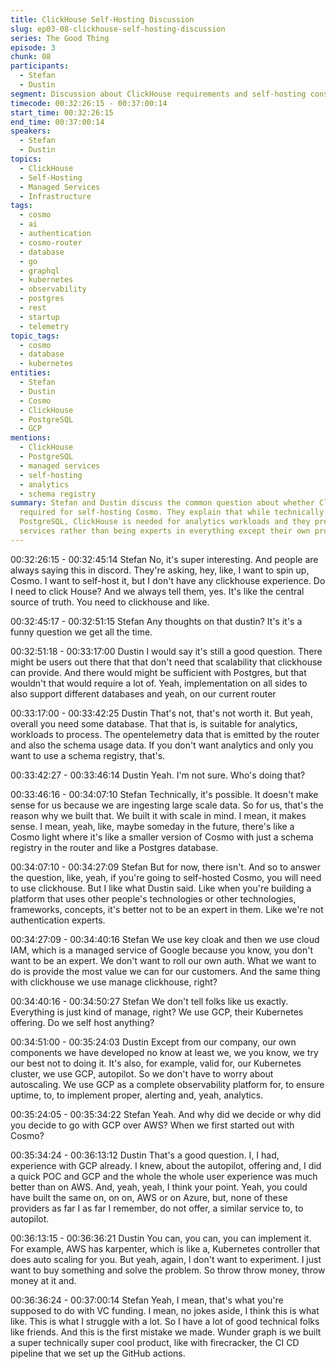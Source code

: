 ```yaml
---
title: ClickHouse Self-Hosting Discussion
slug: ep03-08-clickhouse-self-hosting-discussion
series: The Good Thing
episode: 3
chunk: 08
participants:
  - Stefan
  - Dustin
segment: Discussion about ClickHouse requirements and self-hosting considerations
timecode: 00:32:26:15 - 00:37:00:14
start_time: 00:32:26:15
end_time: 00:37:00:14
speakers:
  - Stefan
  - Dustin
topics:
  - ClickHouse
  - Self-Hosting
  - Managed Services
  - Infrastructure
tags:
  - cosmo
  - ai
  - authentication
  - cosmo-router
  - database
  - go
  - graphql
  - kubernetes
  - observability
  - postgres
  - rest
  - startup
  - telemetry
topic_tags:
  - cosmo
  - database
  - kubernetes
entities:
  - Stefan
  - Dustin
  - Cosmo
  - ClickHouse
  - PostgreSQL
  - GCP
mentions:
  - ClickHouse
  - PostgreSQL
  - managed services
  - self-hosting
  - analytics
  - schema registry
summary: Stefan and Dustin discuss the common question about whether ClickHouse is
  required for self-hosting Cosmo. They explain that while technically possible with
  PostgreSQL, ClickHouse is needed for analytics workloads and they prefer using managed
  services rather than being experts in everything except their own product.
---
```


00:32:26:15 - 00:32:45:14
Stefan
No, it's super interesting. And people are always saying this in discord. They're asking, hey, like,
I want to spin up, Cosmo. I want to self-host it, but I don't have any clickhouse experience. Do I
need to click House? And we always tell them, yes. It's like the central source of truth. You need
to clickhouse and like.

00:32:45:17 - 00:32:51:15
Stefan
Any thoughts on that dustin? It's it's a funny question we get all the time.

00:32:51:18 - 00:33:17:00
Dustin
I would say it's still a good question. There might be users out there that that don't need that
scalability that clickhouse can provide. And there would might be sufficient with Postgres, but
that wouldn't that would require a lot of. Yeah, implementation on all sides to also support
different databases and yeah, on our current router

00:33:17:00 - 00:33:42:25
Dustin
That's not, that's not worth it. But yeah, overall you need some database. That that is, is suitable
for analytics, workloads to process. The opentelemetry data that is emitted by the router and
also the schema usage data. If you don't want analytics and only you want to use a schema
registry, that's.

00:33:42:27 - 00:33:46:14
Dustin
Yeah. I'm not sure. Who's doing that?

00:33:46:16 - 00:34:07:10
Stefan
Technically, it's possible. It doesn't make sense for us because we are ingesting large scale
data. So for us, that's the reason why we built that. We built it with scale in mind. I mean, it
makes sense. I mean, yeah, like, maybe someday in the future, there's like a Cosmo light where
it's like a smaller version of Cosmo with just a schema registry in the router and like a Postgres
database.

00:34:07:10 - 00:34:27:09
Stefan
But for now, there isn't. And so to answer the question, like, yeah, if you're going to self-hosted
Cosmo, you will need to use clickhouse. But I like what Dustin said. Like when you're building a
platform that uses other people's technologies or other technologies, frameworks, concepts, it's
better not to be an expert in them. Like we're not authentication experts.

00:34:27:09 - 00:34:40:16
Stefan
We use key cloak and then we use cloud IAM, which is a managed service of Google because
you know, you don't want to be an expert. We don't want to roll our own auth. What we want to
do is provide the most value we can for our customers. And the same thing with clickhouse we
use manage clickhouse, right?

00:34:40:16 - 00:34:50:27
Stefan
We don't tell folks like us exactly. Everything is just kind of manage, right? We use GCP, their
Kubernetes offering. Do we self host anything?

00:34:51:00 - 00:35:24:03
Dustin
Except from our company, our own components we have developed no know at least we, we
you know, we try our best not to doing it. It's also, for example, valid for, our Kubernetes cluster,
we use GCP, autopilot. So we don't have to worry about autoscaling. We use GCP as a
complete observability platform for, to ensure uptime, to, to implement proper, alerting and,
yeah, analytics.

00:35:24:05 - 00:35:34:22
Stefan
Yeah. And why did we decide or why did you decide to go with GCP over AWS? When we first
started out with Cosmo?

00:35:34:24 - 00:36:13:12
Dustin
That's a good question. I, I had, experience with GCP already. I knew, about the autopilot,
offering and, I did a quick POC and GCP and the whole the whole user experience was much
better than on AWS. And, yeah, yeah, I think your point. Yeah, you could have built the same on,
on on, AWS or on Azure, but, none of these providers as far I as far I remember, do not offer, a
similar service to, to autopilot.

00:36:13:15 - 00:36:36:21
Dustin
You can, you can, you can implement it. For example, AWS has karpenter, which is like a,
Kubernetes controller that does auto scaling for you. But yeah, again, I don't want to
experiment. I just want to buy something and solve the problem. So throw throw money, throw
money at it and.

00:36:36:24 - 00:37:00:14
Stefan
Yeah, I mean, that's what you're supposed to do with VC funding. I mean, no jokes aside, I think
this is what like. This is what I struggle with a lot. So I have a lot of good technical folks like
friends. And this is the first mistake we made. Wunder graph is we built a super technically
super cool product, like with firecracker, the CI CD pipeline that we set up the GitHub actions. 
